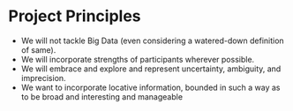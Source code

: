 Project Principles
==========

* We will not tackle Big Data (even considering a watered-down definition of same).
* We will incorporate strengths of participants wherever possible.
* We will embrace and explore and represent uncertainty, ambiguity, and imprecision.
* We want to incorporate locative information, bounded in such a way as to be broad and  interesting and manageable